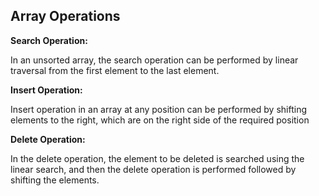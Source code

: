 ## Array Operations

**Search Operation:**

In an unsorted array, the search operation can be performed by linear traversal from the first element to the last element. 

**Insert Operation:**

Insert operation in an array at any position can be performed by shifting elements to the right, which are on the right side of the required position

**Delete Operation:**

In the delete operation, the element to be deleted is searched using the linear search, and then the delete operation is performed followed by shifting the elements. 

